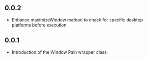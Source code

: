 ## 0.0.2

* Enhance maximizeWindow method to check for specific desktop platforms before execution.


## 0.0.1

* Introduction of the Window Pain wrapper class.
